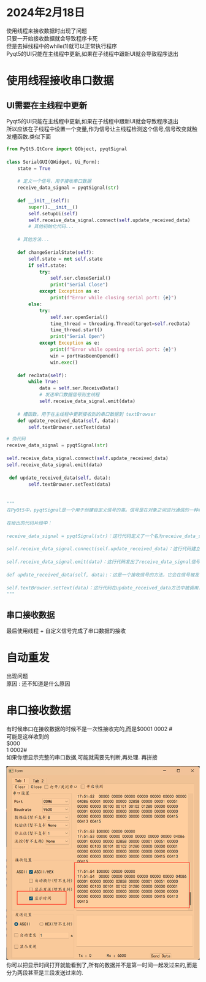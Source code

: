 # 2024年2月18日
使用线程来接收数据时出现了问题    
只要一开始接收数据就会导致程序卡死    
但是去掉线程中的while(1)就可以正常执行程序  
Pyqt5的UI只能在主线程中更新,如果在子线程中跟新UI就会导致程序退出 

# 使用线程接收串口数据

## UI需要在主线程中更新
Pyqt5的UI只能在主线程中更新,如果在子线程中跟新UI就会导致程序退出     
所以应该在子线程中设置一个变量,作为信号让主线程检测这个信号,信号改变就触发槽函数.类似下面    
~~~python
from PyQt5.QtCore import QObject, pyqtSignal

class SerialGUI(QWidget, Ui_Form):
    state = True

    # 定义一个信号，用于接收串口数据
    receive_data_signal = pyqtSignal(str)

    def __init__(self):
        super().__init__()
        self.setupUi(self)
        self.receive_data_signal.connect(self.update_received_data)
        # 其他初始化代码...

    # 其他方法...

    def changeSerialState(self):
        self.state = not self.state
        if self.state:
            try:
                self.ser.closeSerial()
                print("Serial Close")
            except Exception as e:
                print(f"Error while closing serial port: {e}")
        else:
            try:
                self.ser.openSerial()
                time_thread = threading.Thread(target=self.recData)
                time_thread.start()
                print("Serial Open")
            except Exception as e:
                print(f"Error while opening serial port: {e}")
                win = portHasBeenOpened()
                win.exec()

    def recData(self):
        while True:
            data = self.ser.ReceiveData()
            # 发送串口数据信号到主线程
            self.receive_data_signal.emit(data)

    # 槽函数，用于在主线程中更新接收到的串口数据到 textBrowser
    def update_received_data(self, data):
        self.textBrowser.setText(data)
~~~


~~~python
# 伪代码
receive_data_signal = pyqtSignal(str)

self.receive_data_signal.connect(self.update_received_data)
self.receive_data_signal.emit(data)

 def update_received_data(self, data):
        self.textBrowser.setText(data)

        
"""
在PyQt5中，pyqtSignal是一个用于创建自定义信号的类。信号是在对象之间进行通信的一种机制，当某个事件发生时，会发送信号，其他对象可以连接到这个信号并在接收到信号时执行特定的操作。

在给出的代码片段中：

receive_data_signal = pyqtSignal(str)：这行代码定义了一个名为receive_data_signal的自定义信号，该信号传递一个字符串参数。

self.receive_data_signal.connect(self.update_received_data)：这行代码建立了一个连接，将receive_data_signal信号与update_received_data方法关联起来。这意味着当receive_data_signal信号发出时，会调用update_received_data方法，并将传递的数据作为参数传递给它。

self.receive_data_signal.emit(data)：这行代码发出了receive_data_signal信号，并传递了data作为参数。这将触发与之连接的update_received_data方法。

def update_received_data(self, data):：这是一个接收信号的方法，它会在信号被发出时被调用。在这个例子中，update_received_data方法接收一个字符串参数data。

self.textBrowser.setText(data)：这行代码在update_received_data方法中被调用，它将接收到的data字符串设置为textBrowser组件的文本内容，以更新UI界面显示。
"""

~~~

## 串口接收数据
最后使用线程 + 自定义信号完成了串口数据的接收  


# 自动重发
出现问题  
原因 : 还不知道是什么原因  

# 串口接收数据

有时候串口在接收数据的时候不是一次性接收完的,而是$0001 0002 #      
可能是这样收到的    
$000      
1 0002#        
如果你想显示完整的串口数据,可能就需要先判断,再处理.   再拼接       

![img_1.png](img_1.png)
你可以把显示时间打开就能看到了,所有的数据并不是第一时间一起发过来的,而是分为两段甚至是三段发送过来的.     